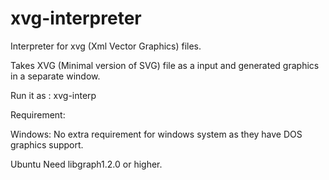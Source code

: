 xvg-interpreter
===============

Interpreter for xvg (Xml Vector Graphics) files.

Takes XVG (Minimal version of SVG) file as a input and generated graphics in a separate window.


Run it as : xvg-interp <XVG file as input>



Requirement:

Windows:
  No extra requirement for windows system as they have DOS graphics support.
  
Ubuntu
  Need libgraph1.2.0 or higher.
